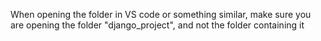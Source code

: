 When opening the folder in VS code or something similar, make sure you are opening the folder "django_project", and not the folder containing it
